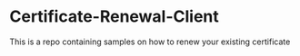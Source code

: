 # Certificate-Renewal-Client
This is a repo containing samples on how to renew your existing certificate
